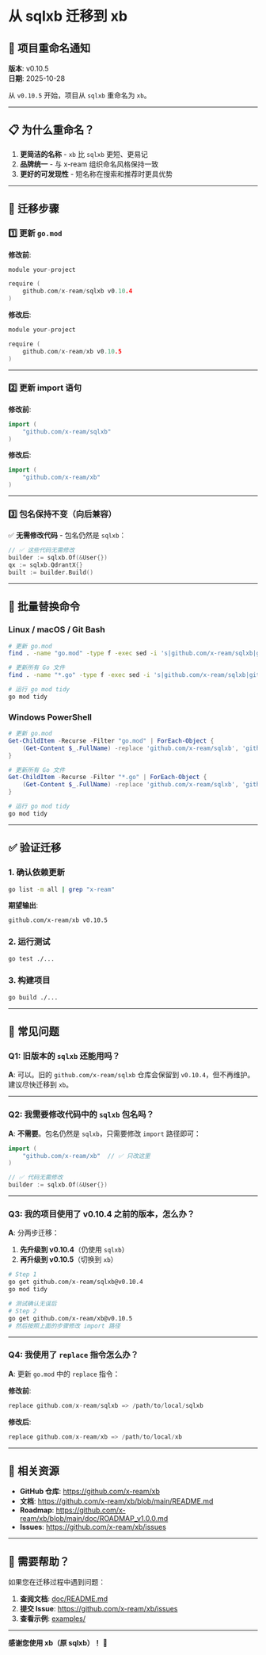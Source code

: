# 从 sqlxb 迁移到 xb

## 🔄 项目重命名通知

**版本**: v0.10.5  
**日期**: 2025-10-28

从 `v0.10.5` 开始，项目从 `sqlxb` 重命名为 `xb`。

---

## 📋 为什么重命名？

1. **更简洁的名称** - `xb` 比 `sqlxb` 更短、更易记
2. **品牌统一** - 与 x-ream 组织命名风格保持一致
3. **更好的可发现性** - 短名称在搜索和推荐时更具优势

---

## 🚀 迁移步骤

### 1️⃣ 更新 `go.mod`

**修改前**:
```go
module your-project

require (
    github.com/x-ream/sqlxb v0.10.4
)
```

**修改后**:
```go
module your-project

require (
    github.com/x-ream/xb v0.10.5
)
```

---

### 2️⃣ 更新 import 语句

**修改前**:
```go
import (
    "github.com/x-ream/sqlxb"
)
```

**修改后**:
```go
import (
    "github.com/x-ream/xb"
)
```

---

### 3️⃣ 包名保持不变（向后兼容）

✅ **无需修改代码** - 包名仍然是 `sqlxb`：

```go
// ✅ 这些代码无需修改
builder := sqlxb.Of(&User{})
qx := sqlxb.QdrantX{}
built := builder.Build()
```

---

## 🔧 批量替换命令

### Linux / macOS / Git Bash
```bash
# 更新 go.mod
find . -name "go.mod" -type f -exec sed -i 's|github.com/x-ream/sqlxb|github.com/x-ream/xb|g' {} +

# 更新所有 Go 文件
find . -name "*.go" -type f -exec sed -i 's|github.com/x-ream/sqlxb|github.com/x-ream/xb|g' {} +

# 运行 go mod tidy
go mod tidy
```

### Windows PowerShell
```powershell
# 更新 go.mod
Get-ChildItem -Recurse -Filter "go.mod" | ForEach-Object {
    (Get-Content $_.FullName) -replace 'github.com/x-ream/sqlxb', 'github.com/x-ream/xb' | Set-Content $_.FullName
}

# 更新所有 Go 文件
Get-ChildItem -Recurse -Filter "*.go" | ForEach-Object {
    (Get-Content $_.FullName) -replace 'github.com/x-ream/sqlxb', 'github.com/x-ream/xb' | Set-Content $_.FullName
}

# 运行 go mod tidy
go mod tidy
```

---

## ✅ 验证迁移

### 1. 确认依赖更新
```bash
go list -m all | grep "x-ream"
```

**期望输出**:
```
github.com/x-ream/xb v0.10.5
```

### 2. 运行测试
```bash
go test ./...
```

### 3. 构建项目
```bash
go build ./...
```

---

## 📌 常见问题

### Q1: 旧版本的 `sqlxb` 还能用吗？

**A**: 可以。旧的 `github.com/x-ream/sqlxb` 仓库会保留到 `v0.10.4`，但不再维护。建议尽快迁移到 `xb`。

---

### Q2: 我需要修改代码中的 `sqlxb` 包名吗？

**A**: **不需要**。包名仍然是 `sqlxb`，只需要修改 `import` 路径即可：

```go
import (
    "github.com/x-ream/xb"  // ✅ 只改这里
)

// ✅ 代码无需修改
builder := sqlxb.Of(&User{})
```

---

### Q3: 我的项目使用了 v0.10.4 之前的版本，怎么办？

**A**: 分两步迁移：

1. **先升级到 v0.10.4**（仍使用 `sqlxb`）
2. **再升级到 v0.10.5**（切换到 `xb`）

```bash
# Step 1
go get github.com/x-ream/sqlxb@v0.10.4
go mod tidy

# 测试确认无误后
# Step 2
go get github.com/x-ream/xb@v0.10.5
# 然后按照上面的步骤修改 import 路径
```

---

### Q4: 我使用了 `replace` 指令怎么办？

**A**: 更新 `go.mod` 中的 `replace` 指令：

**修改前**:
```go
replace github.com/x-ream/sqlxb => /path/to/local/sqlxb
```

**修改后**:
```go
replace github.com/x-ream/xb => /path/to/local/xb
```

---

## 🔗 相关资源

- **GitHub 仓库**: https://github.com/x-ream/xb
- **文档**: https://github.com/x-ream/xb/blob/main/README.md
- **Roadmap**: https://github.com/x-ream/xb/blob/main/doc/ROADMAP_v1.0.0.md
- **Issues**: https://github.com/x-ream/xb/issues

---

## 💬 需要帮助？

如果您在迁移过程中遇到问题：

1. **查阅文档**: [doc/README.md](./doc/README.md)
2. **提交 Issue**: https://github.com/x-ream/xb/issues
3. **查看示例**: [examples/](./examples/README.md)

---

**感谢您使用 xb（原 sqlxb）！** 🚀

